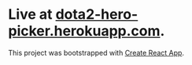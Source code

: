 # Live at [dota2-hero-picker.herokuapp.com](dota2-hero-picker.herokuapp.com).

This project was bootstrapped with [Create React App](https://github.com/facebookincubator/create-react-app).
